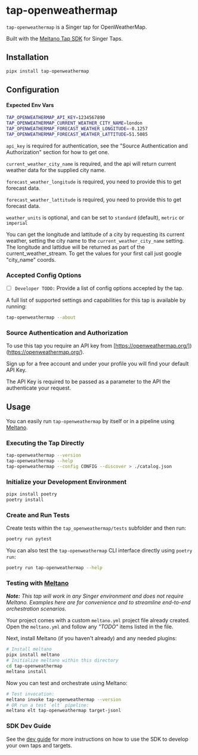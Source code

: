 # tap-openweathermap

`tap-openweathermap` is a Singer tap for OpenWeatherMap.

Built with the [Meltano Tap SDK](https://sdk.meltano.com) for Singer Taps.

## Installation

```bash
pipx install tap-openweathermap
```

## Configuration

#### Expected Env Vars
```bash
TAP_OPENWEATHERMAP_API_KEY=1234567890
TAP_OPENWEATHERMAP_CURRENT_WEATHER_CITY_NAME=london
TAP_OPENWEATHERMAP_FORECAST_WEATHER_LONGITUDE=-0.1257
TAP_OPENWEATHERMAP_FORECAST_WEATHER_LATTITUDE=51.5085
```

`api_key` is required for authentication, see the "Source Authentication and Authorization" section for how to get one.

`current_weather_city_name` is required, and the api will return current weather data for the supplied city name.

`forecast_weather_longitude` is required, you need to provide this to get forecast data.

`forecast_weather_lattitude` is required, you need to provide this to get forecast data.

`weather_units` is optional, and can be set to `standard` (default), `metric` or `imperial`

You can get the longitude and lattitude of a city by requesting its current weather, setting the city name to the `current_weather_city_name` setting.
The longitude and lattidue will be returned as part of the current_weather_stream. To get the values for your first call just google "city_name" coords.
 
### Accepted Config Options

- [ ] `Developer TODO:` Provide a list of config options accepted by the tap.

A full list of supported settings and capabilities for this
tap is available by running:

```bash
tap-openweathermap --about
```

### Source Authentication and Authorization

To use this tap you require an API key from [https://openweathermap.org/])(https://openweathermap.org/). 

Sign up for a free account and under your profile you will find your default API Key.

The API Key is required to be passed as a parameter to the API the authenticate your request.

## Usage

You can easily run `tap-openweathermap` by itself or in a pipeline using [Meltano](https://meltano.com/).

### Executing the Tap Directly

```bash
tap-openweathermap --version
tap-openweathermap --help
tap-openweathermap --config CONFIG --discover > ./catalog.json
```

### Initialize your Development Environment

```bash
pipx install poetry
poetry install
```

### Create and Run Tests

Create tests within the `tap_openweathermap/tests` subfolder and
  then run:

```bash
poetry run pytest
```

You can also test the `tap-openweathermap` CLI interface directly using `poetry run`:

```bash
poetry run tap-openweathermap --help
```

### Testing with [Meltano](https://www.meltano.com)

_**Note:** This tap will work in any Singer environment and does not require Meltano.
Examples here are for convenience and to streamline end-to-end orchestration scenarios._

Your project comes with a custom `meltano.yml` project file already created. Open the `meltano.yml` and follow any _"TODO"_ items listed in
the file.

Next, install Meltano (if you haven't already) and any needed plugins:

```bash
# Install meltano
pipx install meltano
# Initialize meltano within this directory
cd tap-openweathermap
meltano install
```

Now you can test and orchestrate using Meltano:

```bash
# Test invocation:
meltano invoke tap-openweathermap --version
# OR run a test `elt` pipeline:
meltano elt tap-openweathermap target-jsonl
```

### SDK Dev Guide

See the [dev guide](https://sdk.meltano.com/en/latest/dev_guide.html) for more instructions on how to use the SDK to 
develop your own taps and targets.
